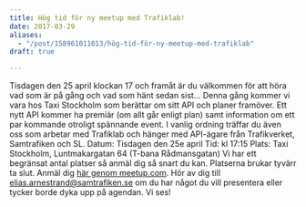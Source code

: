 ```yaml
---
title: Hög tid för ny meetup med Trafiklab!
date: 2017-03-29
aliases:
  - "/post/158961011013/hög-tid-för-ny-meetup-med-trafiklab"
draft: true

---
```


Tisdagen den 25 april klockan 17 och framåt är du välkommen för att höra vad som är på gång och vad som hänt sedan sist&hellip;
Denna gång kommer vi vara hos Taxi Stockholm som berättar om sitt API och planer framöver. Ett nytt API kommer ha premiär (om allt går enligt plan) samt information om ett par kommande otroligt spännande event. I vanlig ordning träffar du även oss som arbetar med Trafiklab och hänger med API-ägare från Trafikverket, Samtrafiken och SL.
Datum: Tisdagen den 25e april
Tid: kl 17:15
Plats: Taxi Stockholm, Luntmakargatan 64 (T-bana Rådmansgatan)
Vi har ett begränsat antal platser så anmäl dig så snart du kan. Platserna brukar tyvärr ta slut. 
Anmäl dig [här genom meetup.com](http://meetu.ps/38l87v). Hör av dig till <a>elias.arnestrand@samtrafiken.se</a> om du har något du vill presentera eller tycker borde dyka upp på agendan.
Vi ses!
 
